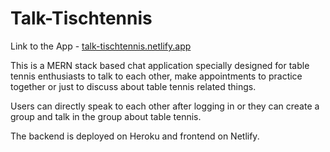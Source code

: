 # Talk-Tischtennis

Link to the App - [talk-tischtennis.netlify.app](talk-tischtennis.netlify.app)

This is a MERN stack based chat application specially designed for table tennis enthusiasts to talk to each other, 
make appointments to practice together or just to discuss about table tennis related things. 

Users can directly speak to each other after logging in or they can create a group and talk in the group about table tennis.



The backend is deployed on Heroku and frontend on Netlify. 
